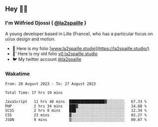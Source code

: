 ## Hey 👋🏾
### I'm Wilfried Djossi ( <a href="https://twitter.com/la2spaille/" target="_blank">@la2spaille</a> )
A young developer based in Lille (France), who has a particular focus on ui/ux design and motion.

- 🎨 Here is my folio [www.la2spaille.studio](https://la2spaille.studio/)
- 🎨' Here is my old folio [v0.la2spaille.studio](https://v0.la2spaille.studio/)
- 🐦 My twitter account [@la2spaille](https://twitter.com/la2spaille/)

### Wakatime
<!--START_SECTION:waka-->

```txt
From: 20 August 2023 - To: 27 August 2023

Total Time: 17 hrs 19 mins

JavaScript   11 hrs 40 mins  ████████████████▓░░░░░░░░   67.33 %
PHP          2 hrs 34 mins   ███▓░░░░░░░░░░░░░░░░░░░░░   14.88 %
SCSS         2 hrs 8 mins    ███░░░░░░░░░░░░░░░░░░░░░░   12.34 %
CSS          23 mins         ▓░░░░░░░░░░░░░░░░░░░░░░░░   02.27 %
JSON         9 mins          ▒░░░░░░░░░░░░░░░░░░░░░░░░   00.87 %
```

<!--END_SECTION:waka-->
<!--
**la2spaille/la2spaille** is a ✨ _special_ ✨ repository because its `README.md` (this file) appears on your GitHub profile.

Here are some ideas to get you started:

- 🔭 I’m currently working on ...
- 🌱 I’m currently learning ...
- 👯 I’m looking to collaborate on ...
- 🤔 I’m looking for help with ...
- 💬 Ask me about ...
- 📫 How to reach me: ...
- 😄 Pronouns: ...
- ⚡ Fun fact: ...
-->
